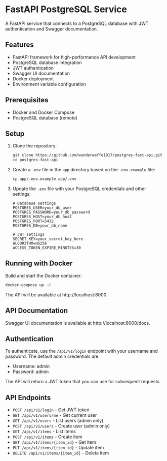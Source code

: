# FastAPI PostgreSQL Service

A FastAPI service that connects to a PostgreSQL database with JWT authentication and Swagger documentation.

## Features

- FastAPI framework for high-performance API development
- PostgreSQL database integration
- JWT authentication
- Swagger UI documentation
- Docker deployment
- Environment variable configuration

## Prerequisites

- Docker and Docker Compose
- PostgreSQL database (remote)

## Setup

1. Clone the repository:
   ```bash
   git clone https://github.com/wunderwaffe1917/postgres-fast-api.git
   cd postgres-fast-api
   ```

2. Create a `.env` file in the `app` directory based on the `.env.example` file:
   ```bash
   cp app/.env.example app/.env
   ```

3. Update the `.env` file with your PostgreSQL credentials and other settings:
   ```
   # Database settings
   POSTGRES_USER=your_db_user
   POSTGRES_PASSWORD=your_db_password
   POSTGRES_HOST=your_db_host
   POSTGRES_PORT=5432
   POSTGRES_DB=your_db_name

   # JWT settings
   SECRET_KEY=your_secret_key_here
   ALGORITHM=HS256
   ACCESS_TOKEN_EXPIRE_MINUTES=30
   ```

## Running with Docker

Build and start the Docker container:

```bash
docker-compose up -d
```

The API will be available at http://localhost:8000.

## API Documentation

Swagger UI documentation is available at http://localhost:8000/docs.

## Authentication

To authenticate, use the `/api/v1/login` endpoint with your username and password. The default admin credentials are:

- Username: admin
- Password: admin

The API will return a JWT token that you can use for subsequent requests.

## API Endpoints

- `POST /api/v1/login` - Get JWT token
- `GET /api/v1/users/me` - Get current user
- `GET /api/v1/users` - List users (admin only)
- `POST /api/v1/users` - Create user (admin only)
- `GET /api/v1/items` - List items
- `POST /api/v1/items` - Create item
- `GET /api/v1/items/{item_id}` - Get item
- `PUT /api/v1/items/{item_id}` - Update item
- `DELETE /api/v1/items/{item_id}` - Delete item